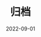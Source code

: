 ---
title: 归档
date: 2022-09-01
description: 文章归档存储
subSidebar: true
sidebarDepth: 2
layout: TimeLines
permalink: /archives.html
---